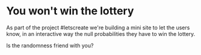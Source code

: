 You won't win the lottery
=============================

As part of the project #letscreate we're building a mini site to let the users know, in an interactive way the null probabilities they have to win the lottery.

Is the randomness friend with you?
